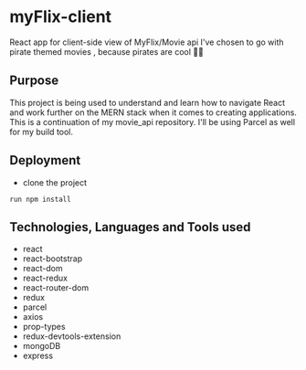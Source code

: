 
# myFlix-client
React app for client-side view of MyFlix/Movie api
 I've chosen to go with pirate themed movies , because pirates are cool 🏴‍☠️
 ## Purpose
 This project is being used to understand and learn how to navigate React and work further on the MERN stack when it comes to creating applications. This is a continuation of my movie_api repository. 
 I'll be using Parcel as well for my build tool. 
 
## Deployment

* clone the project

```
run npm install
```
## Technologies, Languages and Tools used
* react
* react-bootstrap
* react-dom
* react-redux
* react-router-dom
* redux
* parcel
* axios
* prop-types
* redux-devtools-extension
* mongoDB
* express
